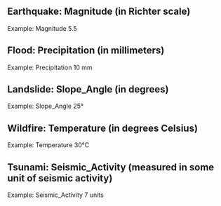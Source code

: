 
## Earthquake: Magnitude (in Richter scale)

Example: Magnitude 5.5

  
  

## Flood: Precipitation (in millimeters)

Example: Precipitation 10 mm

  
  

## Landslide: Slope_Angle (in degrees)

Example: Slope_Angle 25°

  
  

## Wildfire: Temperature (in degrees Celsius)

Example: Temperature 30°C

  
  

## Tsunami: Seismic_Activity (measured in some unit of seismic activity)

Example: Seismic_Activity 7 units